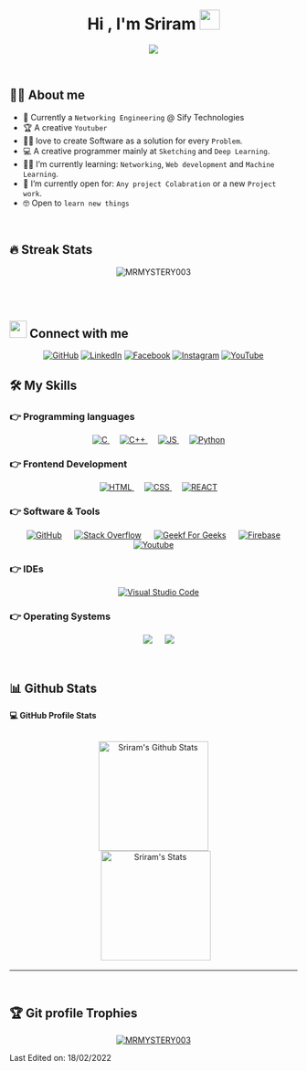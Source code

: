 <h1 align="center">Hi , I'm Sriram <img src="https://media.giphy.com/media/hvRJCLFzcasrR4ia7z/giphy.gif" width="35"></h1>
<p align="center">
  <a href="https://github.com/DenverCoder1/readme-typing-svg"><img src="https://readme-typing-svg.herokuapp.com?lines=ECE+Student;Creative+Programmer;Youtuber;Fast%20learner&center=true&width=500&height=50"></a>
</p>


<br>
<!--
<p align="center"> 
	<img src="https://komarev.com/ghpvc/?username=MRMYSTERY003&label=Profile%20views&color=0e75b6&style=plastic" alt="MRMYSTERY003" /> 
	<a href = "https://commits.top/egypt.html" target="_blank">
		<img src="https://enfsgag3ayy6w9q.m.pipedream.net/&style=plastic" alt="7oSkaaa" target="_blank"/> 
	</a>
</p>
-->

## :sassy_man:  About me
- :school: Currently a `Networking Engineering` @ Sify Technologies
- :trophy: A creative `Youtuber`
- :technologist: love to create Software as a solution for every `Problem`.
- :computer: A creative programmer mainly at `Sketching` and `Deep Learning`.
- :student: I’m currently learning: `Networking`, `Web development` and `Machine Learning`.
- :thinking: I’m currently open for: `Any project Colabration` or a new `Project work`.
- :nerd_face: Open to `learn new things`

<br>

## 🔥 Streak Stats
<p align="center"><img src="https://github-readme-streak-stats.herokuapp.com/?user=MRMYSTERY003&theme=algolia" alt="MRMYSTERY003" /></p>


<!--![Anurag's GitHub stats](https://github-readme-stats.vercel.app/api?username=MRMYSTERY003&show_icons=true&theme=radical)-->

<br>
<br>


## <img src="https://media.giphy.com/media/iY8CRBdQXODJSCERIr/giphy.gif" width="30px"> Connect with me
<p align="center">
	<a href="https://github.com/MRMYSTERY003"><img src="https://img.shields.io/badge/github-%23181717.svg?style=plastic&logo=github&logoColor=white" alt="GitHub"/></a>
	<a href="https://www.linkedin.com/in/sriram-codehub/"><img src="https://img.shields.io/badge/linkedin-%230A66C2.svg?style=plastic&logo=linkedin&logoColor=white" alt="LinkedIn"/></a>
	<a href="https://www.facebook.com/sriram.anand.180/"><img src="https://img.shields.io/badge/facebook-%231877F2.svg?style=plastic&logo=facebook&logoColor=white" alt="Facebook"/></a>
	<a href="https://www.instagram.com/mr.m_y_s_t_e_r_y/"><img src="https://img.shields.io/badge/instagram-%23E4405F.svg?style=plastic&logo=instagram&logoColor=white" alt="Instagram"/></a>
	<a href="https://www.youtube.com/c/CODEHUB03"><img src="https://img.shields.io/youtube/channel/subscribers/UCzOqZOhMa6NsdVtUbjt1xAw?style=plastic" alt="YouTube"/></a>
</p>




## 🛠️ My Skills

### 👉 Programming languages

<p align="center"> 
  &emsp; 
  <a href="https://www.cprogramming.com/" target="_blank"> 
    <img alt="C" src="https://img.shields.io/badge/C%20-%232370ED.svg?style=plastic&logo=c&logoColor=white">
  </a> 
  &emsp;
  <a href="https://www.w3schools.com/cpp/" target="_blank"> 
    <img alt="C++" src="https://img.shields.io/badge/C++%20-%2300599C.svg?style=plastic&logo=c%2B%2B&logoColor=white">
  </a> 
  &emsp;
  <a href="https://www.w3schools.com/cpp/" target="_blank"> 
    <img alt="JS" src="https://img.shields.io/badge/JavaScript%20-%2300599C.svg?style=plastic&logo=javascript&logoColor=white">
  </a> 
  &emsp;
   <a href="https://www.python.org" target="_blank">
    <img alt="Python" src="https://img.shields.io/badge/Python%20-%2314354C.svg?style=plastic&logo=python&logoColor=white">
  </a>
</p>

### 👉 Frontend Development
<p align="center"> 
  &emsp; 
  <a href="https://www.w3.org/html/" target="_blank"> 
   <img alt="HTML" src="https://img.shields.io/badge/HTML5%20-%23E34F26.svg?style=plastic&logo=html5&logoColor=white">
  </a>   
  &emsp;
  <a href="https://www.w3schools.com/css/" target="_blank">
    <img alt="CSS" src="https://img.shields.io/badge/CSS%20-%231572B6.svg?style=plastic&logo=css3&logoColor=white">
  </a> 
  &emsp;
  <a href="https://www.w3schools.com/react/" target="_blank">
    <img alt="REACT" src="https://img.shields.io/badge/REACT%20-%231572B6.svg?style=plastic&logo=react&logoColor=white">
  </a> 
</p>

 ### 👉 Software & Tools
 
<p align="center">
  &emsp;
    <a href="#"><img alt="GitHub" src="https://img.shields.io/badge/github-%23181717.svg?style=plastic&logo=github&logoColor=white"></a>
  &emsp;
    <a href="#"><img alt="Stack Overflow" src="https://img.shields.io/badge/-Stack%20Overflow-FE7A16?style=plastic&logo=stack-overflow&logoColor=white"></a>
  &emsp;
    <a href="#"><img alt="Geekf For Geeks" src="https://img.shields.io/badge/geeksforgeeks-%230F9D58.svg?style=plastic&logo=geeksforgeeks&logoColor=white"></a>
  &emsp;
    <a href="#"><img alt="Firebase" src="https://img.shields.io/badge/Firebase-%230F9D58.svg?style=plastic&logo=firebase&logoColor=white"></a>
  &emsp;
    <a href="#"><img alt="Youtube" src="https://img.shields.io/badge/Firebase-%230F9D58.svg?style=plastic&logo=youtube&logoColor=white"></a>
</p>

 ### 👉 IDEs
 
<p align="center">
  &emsp;
    <a href="#"><img alt="Visual Studio Code" src="https://img.shields.io/badge/Visual%20Studio%20Code-0078d7.svg?style=plastic&logo=visual-studio-code&logoColor=white"></a>
</p>

 ### 👉 Operating Systems
 
<p align="center">
  &emsp;
    <a href="#"><img src="https://img.shields.io/badge/Linux-FCC624?style=plastic&logo=linux&logoColor=black"></a>
  &emsp;
    <a href="#"><img src="https://img.shields.io/badge/Windows-0078D6?style=plastic&logo=windows&logoColor=white"></a>  
</p>

<br/>

## 📊 Github Stats



  <summary><b>💻 GitHub Profile Stats</b></summary>
  <br/>
  <p align="center">
    <a href="https://github.com/anuraghazra/github-readme-stats"><img alt="Sriram's Github Stats" src="https://github-readme-stats.vercel.app/api?username=MRMYSTERY003&show_icons=true&count_private=true&theme=algolia" height="192px"/></a>
<br/>
  &nbsp;
	  <img src="https://github-readme-stats.vercel.app/api/top-langs?username=MRMYSTERY003&langs_count=10&show_icons=true&locale=en&layout=compact&theme=algolia" alt="Sriram's Stats" height="192px"/>
  <br/>
  <!-- <b>Note:</b> Top languages is only a metric of the languages my public code consists of and doesn't reflect experience or skill level. -->
  </p>

----
<!--
  <summary><b>⚡ Recent GitHub Activity</b></summary>
  <br/>
   <a href="https://github.com/MRMYSTERY003"><img alt="Sriram's Activity Graph" src="https://activity-graph.herokuapp.com/graph?username=MRMYSTERY003&custom_title=MYMYSTERY003s%20Contribution%20Graph&theme=react-dark" /></a>
  <br/>
-->

<br/>

## :trophy: Git profile Trophies

<p align="center"> <a href="https://github.com/ryo-ma/github-profile-trophy"><img src="https://github-profile-trophy.vercel.app/?username=MRMYSTERY003&layout=compact&theme=algolia" alt="MRMYSTERY003" /></a> </p>


Last Edited on: 18/02/2022
